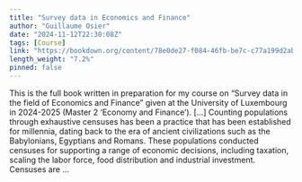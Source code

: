 ```yaml
---
title: "Survey data in Economics and Finance"
author: "Guillaume Osier"
date: "2024-11-12T22:30:08Z"
tags: [Course]
link: "https://bookdown.org/content/78e0de27-f084-46fb-be7c-c77a199d2abf/"
length_weight: "7.2%"
pinned: false
---
```


This is the full book written in preparation for my course on “Survey data in the field of Economics and Finance” given at the University of Luxembourg in 2024-2025 (Master 2 ‘Economy and Finance’). [...] Counting populations through exhaustive censuses has been a practice that has been established for millennia, dating back to the era of ancient civilizations such as the Babylonians, Egyptians and Romans. These populations conducted censuses for supporting a range of economic decisions, including taxation, scaling the labor force, food distribution and industrial investment. Censuses are ...
